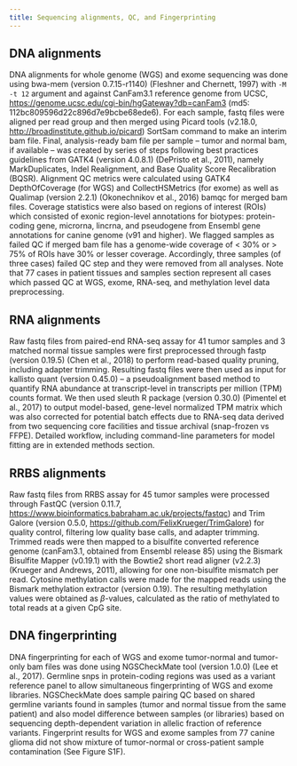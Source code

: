 ```yaml
---
title: Sequencing alignments, QC, and Fingerprinting
---
```


## DNA alignments

DNA alignments for whole genome (WGS) and exome sequencing was done using bwa-mem (version 0.7.15-r1140) (Fleshner and Chernett, 1997) with `-M -t 12` argument and against CanFam3.1 reference genome from UCSC, https://genome.ucsc.edu/cgi-bin/hgGateway?db=canFam3 (md5: 112bc809596d22c896d7e9bcbe68ede6). For each sample, fastq files were aligned per read group and then merged using Picard tools (v2.18.0, http://broadinstitute.github.io/picard) SortSam command to make an interim bam file. Final, analysis-ready bam file per sample – tumor and normal bam, if available – was created by series of steps following best practices guidelines from GATK4 (version 4.0.8.1) (DePristo et al., 2011), namely MarkDuplicates, Indel Realignment, and Base Quality Score Recalibration (BQSR). Alignment QC metrics were calculated using GATK4 DepthOfCoverage (for WGS) and CollectHSMetrics (for exome) as well as Qualimap (version 2.2.1) (Okonechnikov et al., 2016) bamqc for merged bam files. Coverage statistics were also based on regions of interest (ROIs) which consisted of exonic region-level annotations for biotypes: protein-coding gene, microrna, lincrna, and pseudogene from Ensembl gene annotations for canine genome (v91 and higher). We flagged samples as failed QC if merged bam file has a genome-wide coverage of < 30% or > 75% of ROIs have 30% or lesser coverage. Accordingly, three samples (of three cases) failed QC step and they were removed from all analyses. Note that 77 cases in patient tissues and samples section represent all cases which passed QC at WGS, exome, RNA-seq, and methylation level data preprocessing.

## RNA alignments

Raw fastq files from paired-end RNA-seq assay for 41 tumor samples and 3 matched normal tissue samples were first preprocessed through fastp (version 0.19.5) (Chen et al., 2018) to perform read-based quality pruning, including adapter trimming. Resulting fastq files were then used as input for kallisto quant (version 0.45.0) – a pseudoalignment based method to quantify RNA abundance at transcript-level in transcripts per million (TPM) counts format. We then used sleuth R package (version 0.30.0) (Pimentel et al., 2017) to output model-based, gene-level normalized TPM matrix which was also corrected for potential batch effects due to RNA-seq data derived from two sequencing core facilities and tissue archival (snap-frozen vs FFPE). Detailed workflow, including command-line parameters for model fitting are in extended methods section.

## RRBS alignments

Raw fastq files from RRBS assay for 45 tumor samples were processed through FastQC (version 0.11.7, https://www.bioinformatics.babraham.ac.uk/projects/fastqc) and Trim Galore (version 0.5.0,  https://github.com/FelixKrueger/TrimGalore) for quality control, filtering low quality base calls, and adapter trimming. Trimmed reads were then mapped to a bisulfite converted reference genome (canFam3.1, obtained from Ensembl release 85) using the Bismark Bisulfite Mapper (v0.19.1) with the Bowtie2 short read aligner (v2.2.3) (Krueger and Andrews, 2011), allowing for one non-bisulfite mismatch per read. Cytosine methylation calls were made for the mapped reads using the Bismark methylation extractor (version 0.19). The resulting methylation values were obtained as $\beta$-values, calculated as the ratio of methylated to total reads at a given CpG site.

## DNA fingerprinting

DNA fingerprinting for each of WGS and exome tumor-normal and tumor-only bam files was done using NGSCheckMate tool (version 1.0.0) (Lee et al., 2017). Germline snps in protein-coding regions was used as a variant reference panel to allow simultaneous fingerprinting of WGS and exome libraries. NGSCheckMate does sample pairing QC based on shared germline variants found in samples (tumor and normal tissue from the same patient) and also model difference between samples (or libraries) based on sequencing depth-dependent variation in allelic fraction of reference variants. Fingerprint results for WGS and exome samples from 77 canine glioma did not show mixture of tumor-normal or cross-patient sample contamination (See Figure S1F). 
